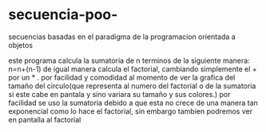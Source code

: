 # secuencia-poo-
secuencias basadas en el paradigma de la programacion orientada a objetos

este programa calcula la sumatoria  de n terminos  de la siguiente manera: n=n+(n-1)
de igual manera calcula el factorial, cambiando simplemente el + por un * . 
por facilidad y comodidad al momento de  ver la grafica del tamaño del circulo(que representa al numero del factorial
o de la sumatoria  si este cabe en pantala y sino variara su tamaño y sus colores.) por facilidad se uso la sumatoria debido
a que esta no crece de una manera tan exponencial como lo hace el factorial, sin embargo tambien podremos ver en pantalla al factorial
